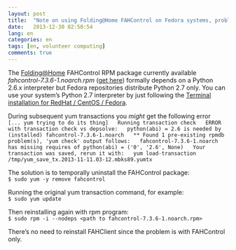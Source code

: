 ```yaml
---
layout: post
title:  "Note on using Folding@Home FAHControl on Fedora systems, problem with yum transactions"
date:   2013-12-30 02:50:54
lang: en
categories: en
tags: [en, volunteer computing]
comments: true
---
```


The [Folding@Home](http://folding.stanford.edu "Folding@Home website")
FAHControl RPM package currently available _fahcontrol-7.3.6-1.noarch.rpm_
([get here](http://folding.stanford.edu/home/the-software "The Software -
Folding@Home")) formally depends on a Python 2.6.x interpreter but Fedora
repositories distribute Python 2.7 only. You can use your system’s Python 2.7
interpreter by just following the [Terminal installation for RedHat / CentOS /
Fedora](http://folding.stanford.edu/home/guide/linux-install-guide/#ntoc9
"Terminal installation for RedHat / CentOS / Fedora").

During subsequent yum transactions you _might_ get the following error  
 `[... yum trying to do its thing]  
 Running transaction check  
 ERROR with transaction check vs depsolve:  
 python(abi) = 2.6 is needed by (installed) fahcontrol-7.3.6-1.noarch  
 ** Found 1 pre-existing rpmdb problem(s), 'yum check' output follows:  
 fahcontrol-7.3.6-1.noarch has missing requires of python(abi) = ('0', '2.6', None)  
 Your transaction was saved, rerun it with:  
 yum load-transaction /tmp/yum_save_tx.2013-11-11.03-12.mbks89.yumtx  
`

The solution is to temporally uninstall the FAHControl package:  
 `$ sudo yum -y remove fahcontrol`

Running the original yum transaction command, for example:  
 `$ sudo yum update`

Then reinstalling again with rpm program:  
 `$ sudo rpm -i --nodeps <path to fahcontrol-7.3.6-1.noarch.rpm>`

There’s no need to reinstall FAHClient since the problem is with FAHControl only.
